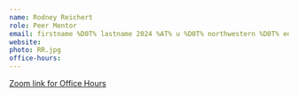 ```yaml
---
name: Rodney Reichert
role: Peer Mentor
email: firstname %D0T% lastname 2024 %AT% u %D0T% northwestern %D0T% edu
website: 
photo: RR.jpg
office-hours: 
---
```


[Zoom link for Office Hours]()
